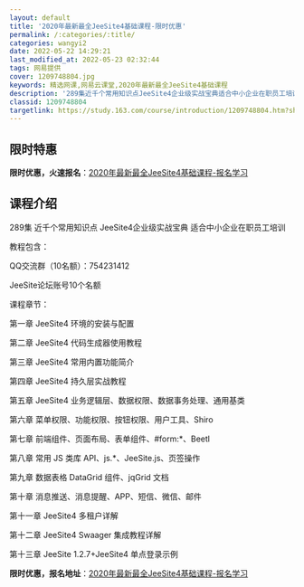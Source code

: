 ```yaml
---
layout: default
title: '2020年最新最全JeeSite4基础课程-限时优惠'
permalink: /:categories/:title/
categories: wangyi2
date: 2022-05-22 14:29:21
last_modified_at: 2022-05-23 02:32:44
tags: 网易提供
cover: 1209748804.jpg
keywords: 精选网课,网易云课堂,2020年最新最全JeeSite4基础课程
description: '289集近千个常用知识点JeeSite4企业级实战宝典适合中小企业在职员工培训教程包含：QQ交流群（10名额）：7542'
classid: 1209748804
targetlink: https://study.163.com/course/introduction/1209748804.htm?share=1&shareId=1025206652&utm_campaign=share&utm_medium=iphoneShare&utm_source=&utm_u=1025206652
---
```


## 限时特惠

**限时优惠，火速报名**：[2020年最新最全JeeSite4基础课程-报名学习](https://study.163.com/course/introduction/1209748804.htm?share=1&shareId=1025206652&utm_campaign=share&utm_medium=iphoneShare&utm_source=&utm_u=1025206652)

## 课程介绍

289集 近千个常用知识点 JeeSite4企业级实战宝典 适合中小企业在职员工培训

教程包含：

QQ交流群（10名额）：754231412

JeeSite论坛账号10个名额

课程章节：

第一章 JeeSite4 环境的安装与配置

第二章 JeeSite4 代码生成器使用教程

第三章 JeeSite4 常用内置功能简介

第四章 JeeSite4 持久层实战教程

第五章 JeeSite4 业务逻辑层、数据权限、数据事务处理、通用基类

第六章 菜单权限、功能权限、按钮权限、用户工具、Shiro

第七章 前端组件、页面布局、表单组件、#form:*、Beetl

第八章 常用 JS 类库 API、js.*、JeeSite.js、页签操作

第九章 数据表格 DataGrid 组件、jqGrid 文档

第十章 消息推送、消息提醒、APP、短信、微信、邮件

第十一章 JeeSite4 多租户详解

第十二章 JeeSite4 Swaager 集成教程详解

第十三章 JeeSite 1.2.7+JeeSite4 单点登录示例

**限时优惠，报名地址**：[2020年最新最全JeeSite4基础课程-报名学习](https://study.163.com/course/introduction/1209748804.htm?share=1&shareId=1025206652&utm_campaign=share&utm_medium=iphoneShare&utm_source=&utm_u=1025206652)

